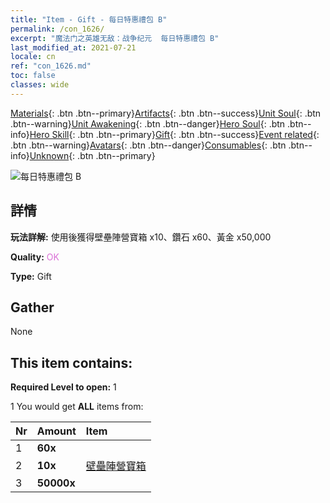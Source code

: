 ```yaml
---
title: "Item - Gift - 每日特惠禮包 B"
permalink: /con_1626/
excerpt: "魔法门之英雄无敌：战争纪元  每日特惠禮包 B"
last_modified_at: 2021-07-21
locale: cn
ref: "con_1626.md"
toc: false
classes: wide
---
```

 [Materials](/ItemsCN/){: .btn .btn--primary}[Artifacts](/ItemsCN/Artifacts/){: .btn .btn--success}[Unit Soul](/ItemsCN/UnitSoul/){: .btn .btn--warning}[Unit Awakening](/ItemsCN/UnitAwakening/){: .btn .btn--danger}[Hero Soul](/ItemsCN/HeroSoul/){: .btn .btn--info}[Hero Skill](/ItemsCN/HeroSkill/){: .btn .btn--primary}[Gift](/ItemsCN/Gift/){: .btn .btn--success}[Event related](/ItemsCN/Events/){: .btn .btn--warning}[Avatars](/ItemsCN/Avatars/){: .btn .btn--danger}[Consumables](/ItemsCN/Consumables/){: .btn .btn--info}[Unknown](/ItemsCN/Unknown/){: .btn .btn--primary}

 ![每日特惠禮包 B](/images/t/i_907220.png)

## 詳情
 **玩法詳解:** 使用後獲得壁壘陣營寶箱 x10、鑽石 x60、黃金 x50,000

 **Quality:** <span style="color: #DA70D6">OK</span>

 **Type:** Gift

## Gather

  None

## This item contains:

 **Required Level to open:** 1

 1 You would get **ALL** items  from:

  | Nr | Amount |     Item    |
  |:---|:-------|:------------|
  | 1 |  **60x** | <i class="fas fa-gem"/> |  | 
  | 2 |  **10x** | [壁壘陣營寶箱](/cn/Items/con_1270/) |  | 
  | 3 |  **50000x** | <i class="fas fa-coins"/> |  | 
